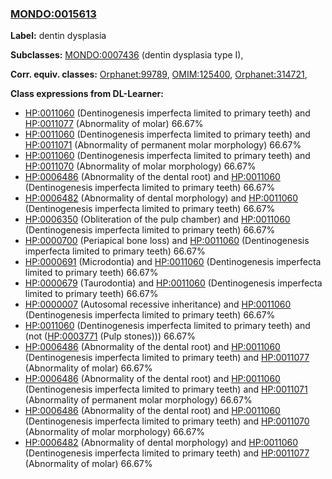 
### [MONDO:0015613](http://purl.obolibrary.org/obo/MONDO_0015613)
**Label:** dentin dysplasia

**Subclasses:** [MONDO:0007436](http://purl.obolibrary.org/obo/MONDO_0007436) (dentin dysplasia type I), 

**Corr. equiv. classes:** [Orphanet:99789](http://www.orpha.net/ORDO/Orphanet_99789), [OMIM:125400](http://purl.obolibrary.org/obo/OMIM_125400), [Orphanet:314721](http://www.orpha.net/ORDO/Orphanet_314721), 

**Class expressions from DL-Learner:**

- [HP:0011060](http://purl.obolibrary.org/obo/HP_0011060) (Dentinogenesis imperfecta limited to primary teeth) and [HP:0011077](http://purl.obolibrary.org/obo/HP_0011077) (Abnormality of molar) 66.67%
- [HP:0011060](http://purl.obolibrary.org/obo/HP_0011060) (Dentinogenesis imperfecta limited to primary teeth) and [HP:0011071](http://purl.obolibrary.org/obo/HP_0011071) (Abnormality of permanent molar morphology) 66.67%
- [HP:0011060](http://purl.obolibrary.org/obo/HP_0011060) (Dentinogenesis imperfecta limited to primary teeth) and [HP:0011070](http://purl.obolibrary.org/obo/HP_0011070) (Abnormality of molar morphology) 66.67%
- [HP:0006486](http://purl.obolibrary.org/obo/HP_0006486) (Abnormality of the dental root) and [HP:0011060](http://purl.obolibrary.org/obo/HP_0011060) (Dentinogenesis imperfecta limited to primary teeth) 66.67%
- [HP:0006482](http://purl.obolibrary.org/obo/HP_0006482) (Abnormality of dental morphology) and [HP:0011060](http://purl.obolibrary.org/obo/HP_0011060) (Dentinogenesis imperfecta limited to primary teeth) 66.67%
- [HP:0006350](http://purl.obolibrary.org/obo/HP_0006350) (Obliteration of the pulp chamber) and [HP:0011060](http://purl.obolibrary.org/obo/HP_0011060) (Dentinogenesis imperfecta limited to primary teeth) 66.67%
- [HP:0000700](http://purl.obolibrary.org/obo/HP_0000700) (Periapical bone loss) and [HP:0011060](http://purl.obolibrary.org/obo/HP_0011060) (Dentinogenesis imperfecta limited to primary teeth) 66.67%
- [HP:0000691](http://purl.obolibrary.org/obo/HP_0000691) (Microdontia) and [HP:0011060](http://purl.obolibrary.org/obo/HP_0011060) (Dentinogenesis imperfecta limited to primary teeth) 66.67%
- [HP:0000679](http://purl.obolibrary.org/obo/HP_0000679) (Taurodontia) and [HP:0011060](http://purl.obolibrary.org/obo/HP_0011060) (Dentinogenesis imperfecta limited to primary teeth) 66.67%
- [HP:0000007](http://purl.obolibrary.org/obo/HP_0000007) (Autosomal recessive inheritance) and [HP:0011060](http://purl.obolibrary.org/obo/HP_0011060) (Dentinogenesis imperfecta limited to primary teeth) 66.67%
- [HP:0011060](http://purl.obolibrary.org/obo/HP_0011060) (Dentinogenesis imperfecta limited to primary teeth) and (not ([HP:0003771](http://purl.obolibrary.org/obo/HP_0003771) (Pulp stones))) 66.67%
- [HP:0006486](http://purl.obolibrary.org/obo/HP_0006486) (Abnormality of the dental root) and [HP:0011060](http://purl.obolibrary.org/obo/HP_0011060) (Dentinogenesis imperfecta limited to primary teeth) and [HP:0011077](http://purl.obolibrary.org/obo/HP_0011077) (Abnormality of molar) 66.67%
- [HP:0006486](http://purl.obolibrary.org/obo/HP_0006486) (Abnormality of the dental root) and [HP:0011060](http://purl.obolibrary.org/obo/HP_0011060) (Dentinogenesis imperfecta limited to primary teeth) and [HP:0011071](http://purl.obolibrary.org/obo/HP_0011071) (Abnormality of permanent molar morphology) 66.67%
- [HP:0006486](http://purl.obolibrary.org/obo/HP_0006486) (Abnormality of the dental root) and [HP:0011060](http://purl.obolibrary.org/obo/HP_0011060) (Dentinogenesis imperfecta limited to primary teeth) and [HP:0011070](http://purl.obolibrary.org/obo/HP_0011070) (Abnormality of molar morphology) 66.67%
- [HP:0006482](http://purl.obolibrary.org/obo/HP_0006482) (Abnormality of dental morphology) and [HP:0011060](http://purl.obolibrary.org/obo/HP_0011060) (Dentinogenesis imperfecta limited to primary teeth) and [HP:0011077](http://purl.obolibrary.org/obo/HP_0011077) (Abnormality of molar) 66.67%


